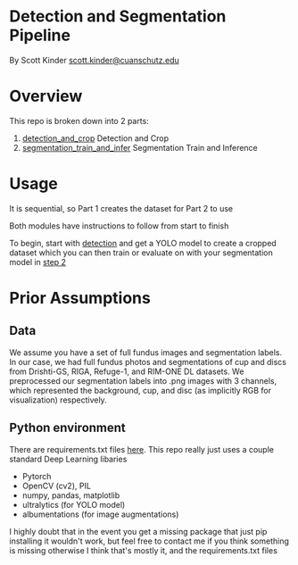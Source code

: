 # Detection and Segmentation Pipeline

By Scott Kinder
scott.kinder@cuanschutz.edu

# Overview

This repo is broken down into 2 parts:

1. [detection_and_crop](./detection/) Detection and Crop
2. [segmentation_train_and_infer](./segmentation/) Segmentation Train and Inference

# Usage

It is sequential, so Part 1 creates the dataset for Part 2 to use

Both modules have instructions to follow from start to finish

To begin, start with [detection](./detection/) and get a YOLO model to create a cropped dataset which you can then train or evaluate on with your segmentation model in [step 2](./segmentation/)

# Prior Assumptions

## Data

We assume you have a set of full fundus images and segmentation labels. In our case, we had full fundus photos and segmentations of cup and discs from Drishti-GS, RIGA, Refuge-1, and RIM-ONE DL datasets. We preprocessed our segmentation labels into .png images with 3 channels, which represented the background, cup, and disc (as implicitly RGB for visualization) respectively.

## Python environment

There are requirements.txt files [here](./requirements.txt). This repo really just uses a couple standard Deep Learning libaries

- Pytorch
- OpenCV (cv2), PIL
- numpy, pandas, matplotlib
- ultralytics (for YOLO model)
- albumentations (for image augmentations)

I highly doubt that in the event you get a missing package that just pip installing it wouldn't work, but feel free to contact me if you think something is missing otherwise I think that's mostly it, and the requirements.txt files
